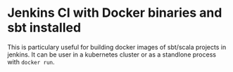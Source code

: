 # Jenkins CI with Docker binaries and sbt installed

This is particulary useful for building docker images of sbt/scala projects in jenkins. It can be user in a kubernetes cluster or as a standlone process with `docker run`. 
